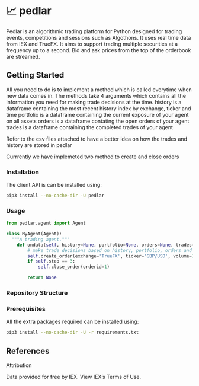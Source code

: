 

# :chart_with_upwards_trend: pedlar
Pedlar is an algorithmic trading platform for Python designed for trading events, competitions and sessions such as Algothons. It uses real time data from IEX and TrueFX. It aims to support trading multiple securities at a frequency up to a second. Bid and ask prices from the top of the orderbook are streamed. 


## Getting Started
All you need to do is to implement a method which is called everytime when new data comes in. 
The methods take 4 arguments which contains all the information you need for making trade decisions at the time. 
history is a dataframe containing the most recent history index by exchange, ticker and time 
portfolio is a dataframe containing the current exposure of your agent on all assets 
orders is a dataframe contating the open orders of your agent
trades is a dataframe containing the completed trades of your agent

Refer to the csv files attached to have a better idea on how the trades and history are stored in pedlar

Currrently we have implemeted two method to create and close orders 

### Installation
The client API is can be installed using:

```bash
pip3 install --no-cache-dir -U pedlar
```

### Usage

```python
from pedlar.agent import Agent

class MyAgent(Agent):
  """A trading agent."""
    def ondata(self, history=None, portfolio=None, orders=None, trades=None):
        # make trade decisions based on history, portfolio, orders and trades 
        self.create_order(exchange='TrueFX', ticker='GBP/USD', volume=1)
        if self.step == 3:
            self.close_order(orderid=1)

        return None 

```

### Repository Structure


### Prerequisites
All the extra packages required can be installed using:
```bash
pip3 install --no-cache-dir -U -r requirements.txt
```
 
## References
Attribution 

Data provided for free by IEX. View IEX’s Terms of Use. 
